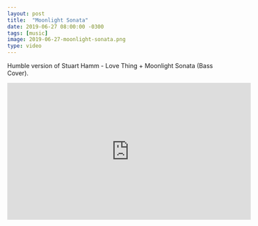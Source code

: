 ```yaml
---
layout: post
title:  "Moonlight Sonata"
date: 2019-06-27 08:00:00 -0300
tags: [music]
image: 2019-06-27-moonlight-sonata.png
type: video
---
```

Humble version of Stuart Hamm - Love Thing + Moonlight Sonata (Bass Cover).

<div class="iframe-wrapper">
<iframe width="560" height="315" src="https://www.youtube.com/embed/7-PWpEpIEy4" frameborder="0" allowfullscreen></iframe>
</div>
